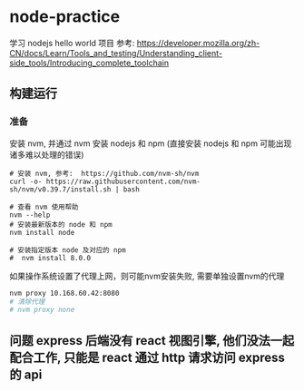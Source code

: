 # node-practice
学习 nodejs hello world 项目
参考: https://developer.mozilla.org/zh-CN/docs/Learn/Tools_and_testing/Understanding_client-side_tools/Introducing_complete_toolchain

## 构建运行
### 准备
安装 nvm, 并通过 nvm 安装 nodejs 和 npm (直接安装 nodejs 和 npm 可能出现诸多难以处理的错误)
```shell
# 安装 nvm, 参考:  https://github.com/nvm-sh/nvm
curl -o- https://raw.githubusercontent.com/nvm-sh/nvm/v0.39.7/install.sh | bash

# 查看 nvm 使用帮助
nvm --help
# 安装最新版本的 node 和 npm
nvm install node 

# 安装指定版本 node 及对应的 npm
#  nvm install 8.0.0
```
如果操作系统设置了代理上网，则可能nvm安装失败, 需要单独设置nvm的代理
```bash
nvm proxy 10.168.60.42:8080
# 清除代理
# nvm proxy none
```


## 问题 express 后端没有 react 视图引擎, 他们没法一起配合工作, 只能是 react 通过 http 请求访问 express 的 api
